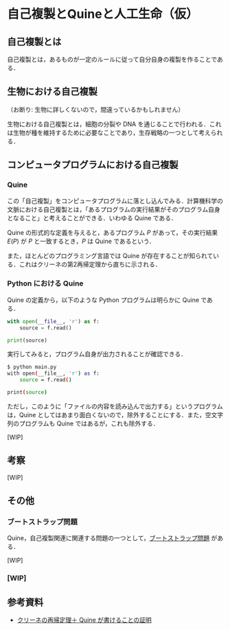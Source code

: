 # 自己複製とQuineと人工生命（仮）

## 自己複製とは

自己複製とは，あるものが一定のルールに従って自分自身の複製を作ることである．

## 生物における自己複製

（お断り: 生物に詳しくないので，間違っているかもしれません）

生物における自己複製とは，細胞の分裂や DNA を通じることで行われる．これは生物が種を維持するために必要なことであり，生存戦略の一つとして考えられる．

## コンピュータプログラムにおける自己複製

### Quine

この「自己複製」をコンピュータプログラムに落とし込んでみる．計算機科学の文脈における自己複製とは，「あるプログラムの実行結果がそのプログラム自身となること」と考えることができる．いわゆる Quine である．

Quine の形式的な定義を与えると，あるプログラム $P$ があって，その実行結果 $E(P)$ が $P$ と一致するとき，$P$ は Quine であるという．

また，ほとんどのプログラミング言語では Quine が存在することが知られている．これはクリーネの第2再帰定理から直ちに示される．

### Python における Quine

Quine の定義から，以下のような Python プログラムは明らかに Quine である．

```python
with open(__file__, 'r') as f:
    source = f.read()

print(source)
```

実行してみると，プログラム自身が出力されることが確認できる．

```bash
$ python main.py
with open(__file__, 'r') as f:
    source = f.read()

print(source)

```

ただし，このように「ファイルの内容を読み込んで出力する」というプログラムは，Quine としてはあまり面白くないので，除外することにする．また，空文字列のプログラムも Quine ではあるが，これも除外する．

[WIP]

## 考察

[WIP]

## その他

### ブートストラップ問題

Quine，自己複製関連に関連する問題の一つとして，[ブートストラップ問題](https://en.wikipedia.org/wiki/Bootstrapping) がある．

[WIP]

### [WIP]

## 参考資料

- [クリーネの再帰定理＋ Quine が書けることの証明](https://mametter.hatenablog.com/entry/20140207/p1)
